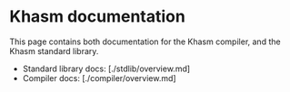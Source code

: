 # Khasm documentation

This page contains both documentation for the Khasm compiler, and the Khasm standard library.

- Standard library docs: [./stdlib/overview.md]
- Compiler docs: [./compiler/overview.md]
